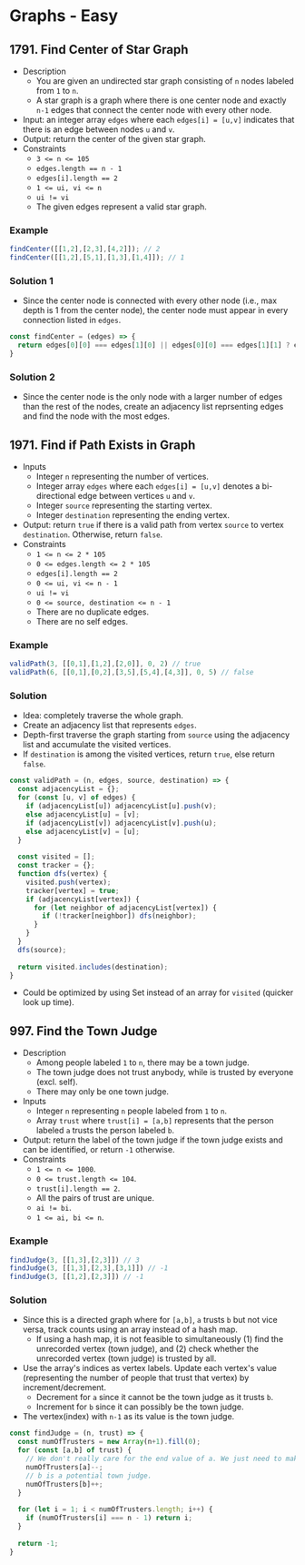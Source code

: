# Graphs - Easy

## 1791. Find Center of Star Graph
- Description
  - You are given an undirected star graph consisting of `n` nodes labeled from `1` to `n`.
  - A star graph is a graph where there is one center node and exactly `n-1` edges that connect the center node with every other node.
- Input: an integer array `edges` where each `edges[i] = [u,v]` indicates that there is an edge between nodes `u` and `v`.
- Output: return the center of the given star graph.
- Constraints
  - `3 <= n <= 105`
  - `edges.length == n - 1`
  - `edges[i].length == 2`
  - `1 <= ui, vi <= n`
  - `ui != vi`
  - The given edges represent a valid star graph.
### Example
```js
findCenter([[1,2],[2,3],[4,2]]); // 2
findCenter([[1,2],[5,1],[1,3],[1,4]]); // 1
```
### Solution 1
- Since the center node is connected with every other node (i.e., max depth is 1 from the center node), the center node must appear in every connection listed in `edges`.
```js
const findCenter = (edges) => {
  return edges[0][0] === edges[1][0] || edges[0][0] === edges[1][1] ? edges[0][0] : edges[0][1];
}
```
### Solution 2
- Since the center node is the only node with a larger number of edges than the rest of the nodes, create an adjacency list reprsenting edges and find the node with the most edges.

## 1971. Find if Path Exists in Graph
- Inputs
  - Integer `n` representing the number of vertices. 
  - Integer array `edges` where each `edges[i] = [u,v]` denotes a bi-directional edge between vertices `u` and `v`.
  - Integer `source` representing the starting vertex.
  - Integer `destination` representing the ending vertex.
- Output: return `true` if there is a valid path from vertex `source` to vertex `destination`. Otherwise, return `false`.
- Constraints
  - `1 <= n <= 2 * 105`
  - `0 <= edges.length <= 2 * 105`
  - `edges[i].length == 2`
  - `0 <= ui, vi <= n - 1`
  - `ui != vi`
  - `0 <= source, destination <= n - 1`
  - There are no duplicate edges.
  - There are no self edges.
### Example
```js
validPath(3, [[0,1],[1,2],[2,0]], 0, 2) // true
validPath(6, [[0,1],[0,2],[3,5],[5,4],[4,3]], 0, 5) // false
```
### Solution
- Idea: completely traverse the whole graph.
- Create an adjacency list that represents `edges`.
- Depth-first traverse the graph starting from `source` using the adjacency list and accumulate the visited vertices.
- If `destination` is among the visited vertices, return `true`, else return `false`.
```js
const validPath = (n, edges, source, destination) => {
  const adjacencyList = {};
  for (const [u, v] of edges) {
    if (adjacencyList[u]) adjacencyList[u].push(v);
    else adjacencyList[u] = [v];
    if (adjacencyList[v]) adjacencyList[v].push(u);
    else adjacencyList[v] = [u];
  }
  
  const visited = [];
  const tracker = {};
  function dfs(vertex) {
    visited.push(vertex);
    tracker[vertex] = true;
    if (adjacencyList[vertex]) {
      for (let neighbor of adjacencyList[vertex]) {
        if (!tracker[neighbor]) dfs(neighbor);
      }
    }
  }
  dfs(source);
  
  return visited.includes(destination);
}
```
- Could be optimized by using Set instead of an array for `visited` (quicker look up time).

## 997. Find the Town Judge
- Description
  - Among people labeled `1` to `n`, there may be a town judge.
  - The town judge does not trust anybody, while is trusted by everyone (excl. self).
  - There may only be one town judge.
- Inputs
  - Integer `n` representing `n` people labeled from `1` to `n`.
  - Array `trust` where `trust[i] = [a,b]` represents that the person labeled `a` trusts the person labeled `b`.
- Output: return the label of the town judge if the town judge exists and can be identified, or return `-1` otherwise.
- Constraints
  - `1 <= n <= 1000`.
  - `0 <= trust.length <= 104`.
  - `trust[i].length == 2`.
  - All the pairs of trust are unique.
  - `ai != bi`.
  - `1 <= ai, bi <= n`.
### Example
```js
findJudge(3, [[1,3],[2,3]]) // 3
findJudge(3, [[1,3],[2,3],[3,1]]) // -1
findJudge(3, [[1,2],[2,3]]) // -1
```
### Solution
- Since this is a directed graph where for `[a,b]`, `a` trusts `b` but not vice versa, track counts using an array instead of a hash map.
  - If using a hash map, it is not feasible to simultaneously (1) find the unrecorded vertex (town judge), and (2) check whether the unrecorded vertex (town judge) is trusted by all.
- Use the array's indices as vertex labels. Update each vertex's value (representing the number of people that trust that vertex) by increment/decrement.
  - Decrement for `a` since it cannot be the town judge as it trusts `b`.
  - Increment for `b` since it can possibly be the town judge.
- The vertex(index) with `n-1` as its value is the town judge.
```js
const findJudge = (n, trust) => {
  const numOfTrusters = new Array(n+1).fill(0);
  for (const [a,b] of trust) {
    // We don't really care for the end value of a. We just need to make sure that it is not a potential town judge.
    numOfTrusters[a]--;
    // b is a potential town judge.
    numOfTrusters[b]++;
  }
  
  for (let i = 1; i < numOfTrusters.length; i++) {
    if (numOfTrusters[i] === n - 1) return i;
  }
  
  return -1;
}
```


